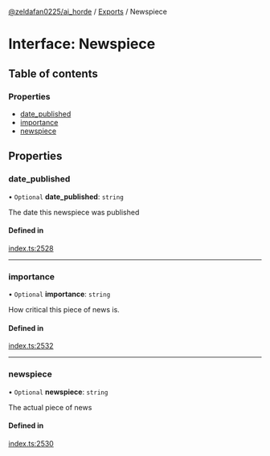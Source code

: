 [@zeldafan0225/ai_horde](../README.md) / [Exports](../modules.md) / Newspiece

# Interface: Newspiece

## Table of contents

### Properties

- [date\_published](Newspiece.md#date_published)
- [importance](Newspiece.md#importance)
- [newspiece](Newspiece.md#newspiece)

## Properties

### date\_published

• `Optional` **date\_published**: `string`

The date this newspiece was published

#### Defined in

[index.ts:2528](https://github.com/ZeldaFan0225/ai_horde/blob/c593245/index.ts#L2528)

___

### importance

• `Optional` **importance**: `string`

How critical this piece of news is.

#### Defined in

[index.ts:2532](https://github.com/ZeldaFan0225/ai_horde/blob/c593245/index.ts#L2532)

___

### newspiece

• `Optional` **newspiece**: `string`

The actual piece of news

#### Defined in

[index.ts:2530](https://github.com/ZeldaFan0225/ai_horde/blob/c593245/index.ts#L2530)
